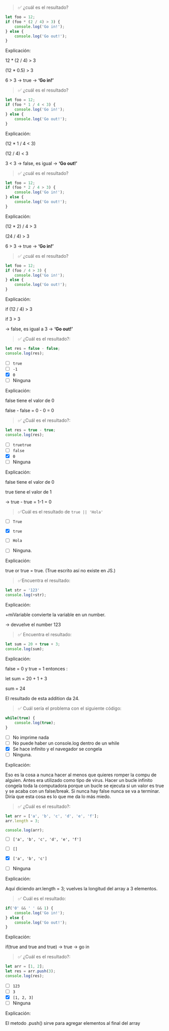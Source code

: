 > ✅ ¿cuál es el resultado?
> 

```jsx
let foo = 12;
if (foo * (2 / 4) > 3) {
	console.log('Go in!');
} else {
	console.log('Go out!');
}
```


Explicación:

12 * (2 / 4) > 3

(12 * 0.5) > 3

6 > 3 → true → **‘Go in!’**

> ✅ ¿cuál es el resultado?
> 

```jsx
let foo = 12;
if (foo * 1 / 4 < 3) {
	console.log('Go in!');
} else {
	console.log('Go out!');
}
```


Explicación:

(12 * 1 / 4 < 3)

(12 / 4) < 3

3 < 3 → false, es igual → **‘Go out!’** 

> ✅ ¿cuál es el resultado?
> 

```jsx
let foo = 12;
if (foo * 2 / 4 > 3) {
	console.log('Go in!');
} else {
	console.log('Go out!');
}
```


Explicación:

(12 * 2) / 4 > 3

(24 / 4) > 3

6 > 3 → true → **‘Go in!’**

> ✅ ¿cuál es el resultado?
> 

```jsx
let foo = 12;
if (foo / 4 > 3) {
	console.log('Go in!');
} else {
	console.log('Go out!');
}
```

Explicación:

if (12 / 4) > 3

if 3 > 3 

→ false, es igual a 3 → **‘Go out!’**

> ✅ ¿Cuál es el resultado?:
> 

```jsx
let res = false - false;
console.log(res);
```

- [ ]  `true`
- [ ]  `-1`
- [x]  `0`
- [ ]  Ninguna

Explicación: 

false tiene el valor de 0

false - false = 0 - 0 = 0

> ✅ ¿Cuál es el resultado?:
> 

```jsx
let res = true - true;
console.log(res);
```

- [ ]  `truetrue`
- [ ]  `false`
- [x]  `0`
- [ ]  Ninguna

Explicación: 

false tiene el valor de 0

true tiene el valor de 1

→ true - true = 1-1 = 0

> ✅Cuál es el resultado de `true || 'Hola'`
> 
- [ ]  `True`
- [x]  `true`
- [ ]  `Hola`
- [ ]  Ninguna.


Explicación:

true or true = true. 
(True escrito así no existe en JS.)

> ✅Encuentra el resultado:
> 

```jsx
let str = '123'
console.log(+str);
```

Explicación:

+miVariable convierte la variable en un number. 

→ devuelve el number 123

> ✅ Encuentra el resultado:
> 

```jsx
let sum = 20 + true + 3;
console.log(sum);
```

Explicación:

false = 0 y true = 1 entonces :

let sum = 20 + 1 + 3

sum = 24

El resultado de esta addition da 24. 

> ✅ Cuál sería el problema con el siguiente código:
> 

```jsx
while(true) {
	console.log(true);
}
```

- [ ]  No imprime nada
- [ ]  No puede haber un console.log dentro de un while
- [x]  Se hace infinito y el navegador se congela
- [ ]  Ninguna.

Explicación: 

Eso es la cosa a nunca hacer al menos que quieres romper la compu de alguien. Antes era utilizado como tipo de virus. Hacer un bucle infinito congela toda la computadora porque un bucle se ejecuta si un valor es true y se acaba con un false/break. Si nunca hay false nunca se va a terminar. Diría que esta cosa es lo que me da lo más miedo.

> ✅ ¿Cuál es el resultado?:
> 

```jsx
let arr = ['a', 'b', 'c', 'd', 'e', 'f'];
arr.length = 3;

console.log(arr);
```

- [ ]  `['a', 'b', 'c', 'd', 'e', 'f']`
- [ ]  `[]`
- [x]  `['a', 'b', 'c']`
- [ ]  Ninguna


Explicación:

Aquí diciendo arr.length = 3; vuelves la longitud del array a 3 elementos. 

> ✅ Cuál es el resultado:
> 

```jsx
if('0' && ' ' && 1) {
	console.log('Go in!');
} else {
	console.log('Go out!');
}
```

Explicación:

if(true and true and true) → true → go in

> ✅ ¿Cuál es el resultado?:
> 

```jsx
let arr = [1, 2];
let res = arr.push(3);
console.log(res);
```

- [ ]  `123`
- [ ]  `3`
- [x]  `[1, 2, 3]`
- [ ]  Ninguna

Explicación: 

El metodo .push() sirve para agregar elementos al final del array